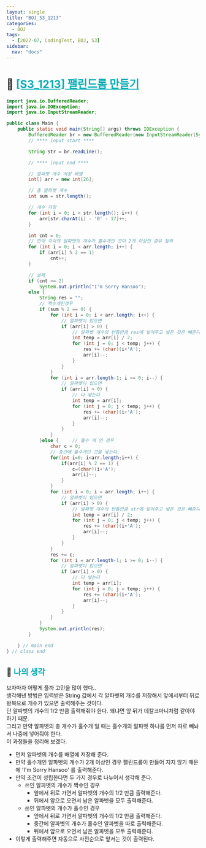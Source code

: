 ```yaml
---
layout: single
title: "BOJ_S3_1213"
categories:
  - BOJ
tags:
  - [2022-07, CodingTest, BOJ, S3]
sidebar:
  nav: "docs"
---
```


# 📁 <b><a style="color:#00adb5" href="https://www.acmicpc.net/problem/1213" target=_blank>[S3_1213] 팰린드롬 만들기</a></b>

```java
import java.io.BufferedReader;
import java.io.IOException;
import java.io.InputStreamReader;

public class Main {
	public static void main(String[] args) throws IOException {
		BufferedReader br = new BufferedReader(new InputStreamReader(System.in));
		// **** input start ****

		String str = br.readLine();

		// **** input end ****

		// 알파벳 개수 저장 배열
		int[] arr = new int[26];

		// 총 알파벳 개수
		int sum = str.length();

		// 개수 저장
		for (int i = 0; i < str.length(); i++) {
			arr[str.charAt(i) - '0' - 17]++;
		}

		int cnt = 0;
		// 만약 각각의 알파벳의 개수가 홀수개인 것이 2개 이상인 경우 탈락
		for (int i = 0; i < arr.length; i++) {
			if (arr[i] % 2 == 1)
				cnt++;
		}

		// 실패
		if (cnt >= 2)
			System.out.println("I'm Sorry Hansoo");
		else {
			String res = "";
			// 짝수개인경우
			if (sum % 2 == 0) {
				for (int i = 0; i < arr.length; i++) {
					// 알파벳이 있으면
					if (arr[i] > 0) {
						// 알파벳 개수의 반틈만큼 res에 넣어주고 넣은 것은 빼준다
						int temp = arr[i] / 2;
						for (int j = 0; j < temp; j++) {
							res += (char)(i+'A');
							arr[i]--;
						}
					}
				}
				for (int i = arr.length-1; i >= 0; i--) {
					// 알파벳이 있으면
					if (arr[i] > 0) {
						// 다 넣는다
						int temp = arr[i];
						for (int j = 0; j < temp; j++) {
							res += (char)(i+'A');
							arr[i]--;
						}
					}
				}
			}else {		// 홀수 개 인 경우
				char c = 0;
				// 중간에 홀수개인 것을 넣는다.
				for(int i=0; i<arr.length;i++) {
					if(arr[i] % 2 == 1) {
						c=(char)(i+'A');
						arr[i]--;
					}
				}
				for (int i = 0; i < arr.length; i++) {
					// 알파벳이 있으면
					if (arr[i] > 0) {
						// 알파벳 개수의 반틈만큼 str에 넣어주고 넣은 것은 빼준다
						int temp = arr[i] / 2;
						for (int j = 0; j < temp; j++) {
							res += (char)(i+'A');
							arr[i]--;
						}
					}
				}
				res += c;
				for (int i = arr.length-1; i >= 0; i--) {
					// 알파벳이 있으면
					if (arr[i] > 0) {
						// 다 넣는다
						int temp = arr[i];
						for (int j = 0; j < temp; j++) {
							res += (char)(i+'A');
							arr[i]--;
						}
					}
				}
			}
			System.out.println(res);
		}

	} // main end
} // class end
```

## 🤔 <b><a style="color:#00adb5">나의 생각</a></b>

보자마자 어떻게 풀까 고민을 많이 했다.. <br>
생각해낸 방법은 입력받은 String 값에서 각 알파벳의 개수를 저장해서 앞에서부터 뒤로 왕복으로 개수가 있으면 출력해주는 것이다.<br>
단 알파벳의 개수의 1/2 만큼 출력해줘야 한다. 왜냐면 앞 뒤가 데칼코마니처럼 같아야 하기 때문.<br>
그리고 만약 알파벳의 총 개수가 홀수개 일 때는 홀수개의 알파벳 하나를 먼저 따로 빼놔서 나중에 넣어줘야 한다.<br>
이 과정들을 정리해 보겠다.<br>

- 먼저 알파벳의 개수를 배열에 저장해 준다.
- 만약 홀수개인 알파벳의 개수가 2개 이상인 경우 팰린드롬이 만들어 지지 않기 때문에 'I'm Sorry Hansoo' 를 출력해준다.
- 만약 조건이 성립한다면 두 가지 경우로 나누어서 생각해 준다.
  - 쓰인 알파벳의 개수가 짝수인 경우
    - 앞에서 뒤로 가면서 알파벳의 개수의 1/2 만큼 출력해준다.
    - 뒤에서 앞으로 오면서 남은 알파벳을 모두 출력해준다.
  - 쓰인 알파벳의 개수가 홀수인 경우
    - 앞에서 뒤로 가면서 알파벳의 개수의 1/2 만큼 출력해준다.
    - 중간에 알파벳의 개수가 홀수인 알파벳을 따로 출력해준다.
    - 뒤에서 앞으로 오면서 남은 알파벳을 모두 출력해준다.
- 이렇게 출력해주면 자동으로 사전순으로 앞서는 것이 출력된다.
